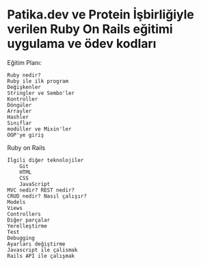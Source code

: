 # Patika.dev ve Protein İşbirliğiyle verilen Ruby On Rails eğitimi uygulama ve ödev kodları

Eğitim Planı:

    Ruby nedir?
    Ruby ile ilk program
    Değişkenler
    Stringler ve Sembo'ler
    Kontroller
    Döngüler
    Arrayler
    Hashler
    Sınıflar
    modüller ve Mixin'ler
    OOP'ye giriş
    
Ruby on Rails 

    İlgili diğer teknolojiler
        Git
        HTML
        CSS
        JavaScript
    MVC nedir? REST nedir?
    CRUD nedir? Nasıl çalışır?
    Models
    Views
    Controllers
    Diğer parçalar
    Yerelleştirme
    Test
    Debugging
    Ayarları değiştirme
    Javascript ile çalismak
    Rails API ile çalışmak 
